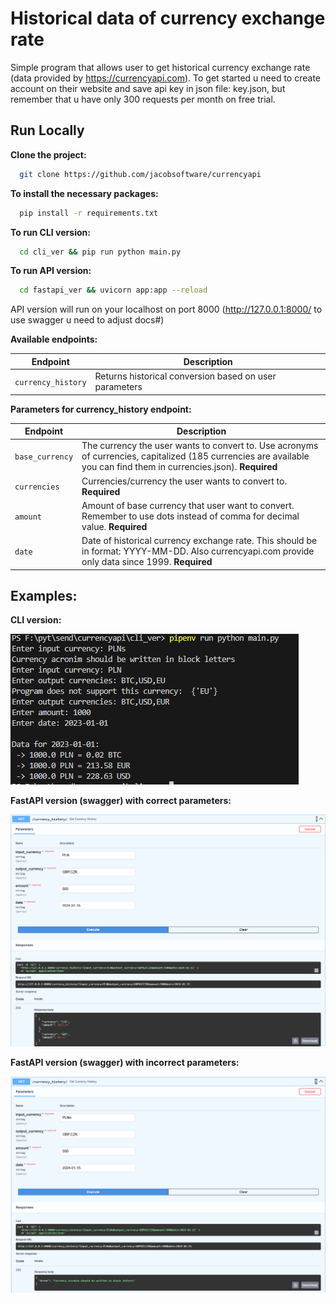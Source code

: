 
# Historical data of currency exchange rate

Simple program that allows user to get historical currency exchange rate (data provided by https://currencyapi.com). To get started u need to create account on their website and save api key in json file: key.json, but remember that u have only 300 requests per month on free trial.



## Run Locally

**Clone the project:**

```bash
  git clone https://github.com/jacobsoftware/currencyapi
```

**To install the necessary packages:**

```bash
  pip install -r requirements.txt
```


**To run CLI version:**

```bash
  cd cli_ver && pip run python main.py
```

**To run API version:**

```bash
  cd fastapi_ver && uvicorn app:app --reload
```
API version will run on your localhost on port 8000 (http://127.0.0.1:8000/ to use swagger u need to adjust docs#)

**Available endpoints:**

| Endpoint | Description |
| --- | --- |
| `currency_history` | Returns historical conversion based on user parameters |

**Parameters for currency_history endpoint:**

| Endpoint | Description |
| --- | --- |
| `base_currency` | The currency the user wants to convert to. Use acronyms of currencies, capitalized (185 currencies are available you can find them in currencies.json). **Required** |
| `currencies` | Currencies/currency the user wants to convert to. **Required** |
| `amount` | Amount of base currency that user want to convert. Remember to use dots instead of comma for decimal value. **Required** |
| `date` | Date of historical currency exchange rate. This should be in format: YYYY-MM-DD. Also currencyapi.com provide only data since 1999. **Required** |

## Examples:
**CLI version:**

![cli](https://github.com/jacobsoftware/currencyapi/blob/main/res/cli_example.PNG)

**FastAPI version (swagger) with correct parameters:**

![fastapi](https://github.com/jacobsoftware/currencyapi/blob/main/res/fastapi_correct_input.PNG)

**FastAPI version (swagger) with incorrect parameters:**

![fastapi](https://github.com/jacobsoftware/currencyapi/blob/main/res/fastapi_incorrect_input_example.PNG)
